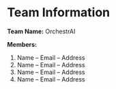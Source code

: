# Team Information

**Team Name:** OrchestrAI

**Members:**
1. Name – Email – Address
2. Name – Email – Address
3. Name – Email – Address
4. Name – Email – Address
